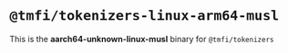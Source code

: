 # `@tmfi/tokenizers-linux-arm64-musl`

This is the **aarch64-unknown-linux-musl** binary for `@tmfi/tokenizers`
